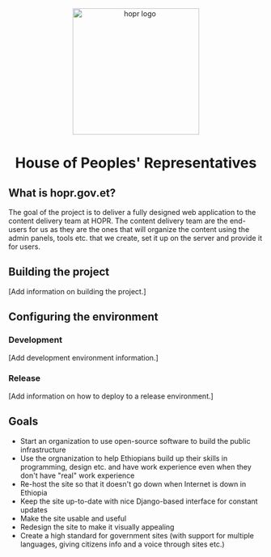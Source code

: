 <div align="center">
  <img width="250" height="250" src="https://www.ezega.com/userfiles/HoPR-Ethiopia.jpg" alt="hopr logo"></img>
  <br>
  <h1>House of Peoples' Representatives</h1>
</div>

## What is hopr.gov.et?
The goal of the project is to deliver a fully designed web application to the content delivery team at HOPR. The content delivery team are the end-users
for us as they are the ones that will organize the content using the admin panels, tools etc. that we create, set it up on the server and provide it for users.

## Building the project
[Add information on building the project.]

## Configuring the environment
### Development
[Add development environment information.]

### Release
[Add information on how to deploy to a release environment.]

## Goals
* Start an organization to use open-source software to build the public infrastructure
* Use the orgnanization to help Ethiopians build up their skills in programming, design etc. and have work experience even when they don't have "real" work experience
* Re-host the site so that it doesn't go down when Internet is down in Ethiopia
* Keep the site up-to-date with nice Django-based interface for constant updates
* Make the site usable and useful
* Redesign the site to make it visually appealing
* Create a high standard for government sites (with support for multiple languages, giving citizens info and a voice through sites etc.)
